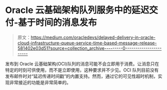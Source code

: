 # Oracle 云基础架构队列服务中的延迟交付-基于时间的消息发布

> 原文：<https://medium.com/oracledevs/delayed-delivery-in-oracle-cloud-infrastructure-queue-service-time-based-message-release-581402e03d51?source=collection_archive---------0----------------------->

发布到 Oracle 云基础架构(OCI)队列的消息可能不会立即用于消费。让消息只在特定的时刻可供使用，而不是立即使用，这种要求并不少见。OCI 队列目前没有发布邮件时对“延迟传递时间戳”的内置支持。然而，通过它的可见性超时机制，实现非常接近的功能是非常简单的。
